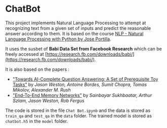 # ChatBot

This project implements Natural Language Processing to attempt at recognizing text from a given set of inputs and predict the reasonable answer according to them. It is based on the course [NLP - Natural Language Processing with Python by Jose Portilla](https://www.udemy.com/course/nlp-natural-language-processing-with-python/).

It uses the susbet of **Babi Data Set from Facebook Research** which can be freely accessed at [https://research.fb.com/downloads/babi/](https://research.fb.com/downloads/babi/).

It is also based on the papers :
- ["Towards AI-Complete Question Answering: A Set of Prerequisite Toy Tasks"](http://arxiv.org/abs/1502.05698.pdf) by *Jason Weston, Antoine Bordes, Sumit Chopra, Tomas Mikolov, Alexander M. Rush*
- ["End-To-End Memory Networks"](http://arxiv.org/abs/1503.08895.pdf) by *Sainbayar Sukhbaatar, Arthur Szlam, Jason Weston, Rob Fergus*

The code is stored in the file `Chat Bot.ipynb` and the data is stored as `train_qa` and `test_qa` in the `data` folder. The trained model is stored as `chatbot.h5` in the `model` folder.
